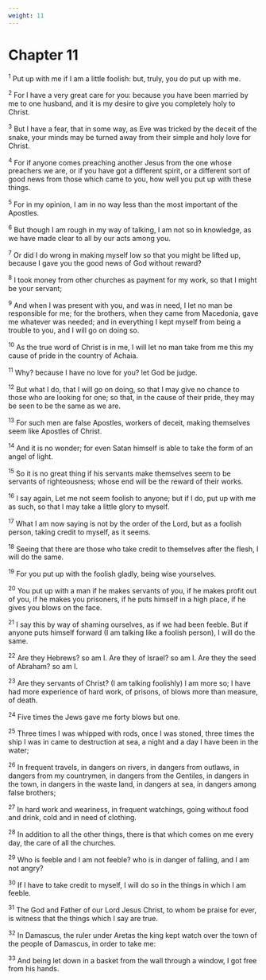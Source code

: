```yaml
---
weight: 11
---
```


# Chapter 11

<sup>1</sup> Put up with me if I am a little foolish: but, truly, you do put up with me. 

<sup>2</sup> For I have a very great care for you: because you have been married by me to one husband, and it is my desire to give you completely holy to Christ. 

<sup>3</sup> But I have a fear, that in some way, as Eve was tricked by the deceit of the snake, your minds may be turned away from their simple and holy love for Christ. 

<sup>4</sup> For if anyone comes preaching another Jesus from the one whose preachers we are, or if you have got a different spirit, or a different sort of good news from those which came to you, how well you put up with these things. 

<sup>5</sup> For in my opinion, I am in no way less than the most important of the Apostles. 

<sup>6</sup> But though I am rough in my way of talking, I am not so in knowledge, as we have made clear to all by our acts among you. 

<sup>7</sup> Or did I do wrong in making myself low so that you might be lifted up, because I gave you the good news of God without reward? 

<sup>8</sup> I took money from other churches as payment for my work, so that I might be your servant; 

<sup>9</sup> And when I was present with you, and was in need, I let no man be responsible for me; for the brothers, when they came from Macedonia, gave me whatever was needed; and in everything I kept myself from being a trouble to you, and I will go on doing so. 

<sup>10</sup> As the true word of Christ is in me, I will let no man take from me this my cause of pride in the country of Achaia. 

<sup>11</sup> Why? because I have no love for you? let God be judge. 

<sup>12</sup> But what I do, that I will go on doing, so that I may give no chance to those who are looking for one; so that, in the cause of their pride, they may be seen to be the same as we are. 

<sup>13</sup> For such men are false Apostles, workers of deceit, making themselves seem like Apostles of Christ. 

<sup>14</sup> And it is no wonder; for even Satan himself is able to take the form of an angel of light. 

<sup>15</sup> So it is no great thing if his servants make themselves seem to be servants of righteousness; whose end will be the reward of their works. 

<sup>16</sup> I say again, Let me not seem foolish to anyone; but if I do, put up with me as such, so that I may take a little glory to myself. 

<sup>17</sup> What I am now saying is not by the order of the Lord, but as a foolish person, taking credit to myself, as it seems. 

<sup>18</sup> Seeing that there are those who take credit to themselves after the flesh, I will do the same. 

<sup>19</sup> For you put up with the foolish gladly, being wise yourselves. 

<sup>20</sup> You put up with a man if he makes servants of you, if he makes profit out of you, if he makes you prisoners, if he puts himself in a high place, if he gives you blows on the face. 

<sup>21</sup> I say this by way of shaming ourselves, as if we had been feeble. But if anyone puts himself forward (I am talking like a foolish person), I will do the same. 

<sup>22</sup> Are they Hebrews? so am I. Are they of Israel? so am I. Are they the seed of Abraham? so am I. 

<sup>23</sup> Are they servants of Christ? (I am talking foolishly) I am more so; I have had more experience of hard work, of prisons, of blows more than measure, of death. 

<sup>24</sup> Five times the Jews gave me forty blows but one. 

<sup>25</sup> Three times I was whipped with rods, once I was stoned, three times the ship I was in came to destruction at sea, a night and a day I have been in the water; 

<sup>26</sup> In frequent travels, in dangers on rivers, in dangers from outlaws, in dangers from my countrymen, in dangers from the Gentiles, in dangers in the town, in dangers in the waste land, in dangers at sea, in dangers among false brothers; 

<sup>27</sup> In hard work and weariness, in frequent watchings, going without food and drink, cold and in need of clothing. 

<sup>28</sup> In addition to all the other things, there is that which comes on me every day, the care of all the churches. 

<sup>29</sup> Who is feeble and I am not feeble? who is in danger of falling, and I am not angry? 

<sup>30</sup> If I have to take credit to myself, I will do so in the things in which I am feeble. 

<sup>31</sup> The God and Father of our Lord Jesus Christ, to whom be praise for ever, is witness that the things which I say are true. 

<sup>32</sup> In Damascus, the ruler under Aretas the king kept watch over the town of the people of Damascus, in order to take me: 

<sup>33</sup> And being let down in a basket from the wall through a window, I got free from his hands. 


